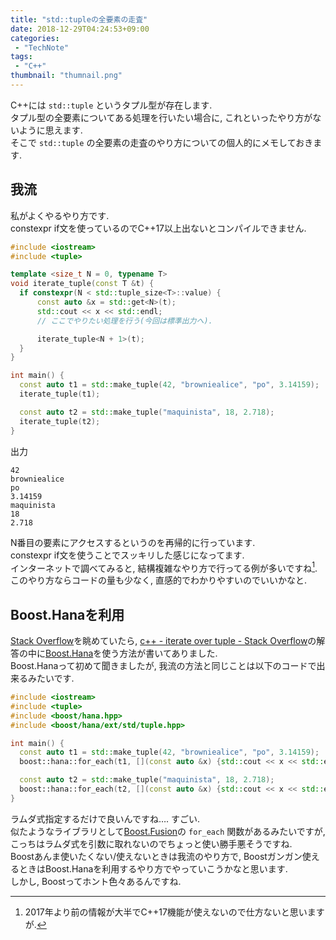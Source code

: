 ```yaml
---
title: "std::tupleの全要素の走査"
date: 2018-12-29T04:24:53+09:00
categories:
 - "TechNote"
tags:
 - "C++"
thumbnail: "thumnail.png"
---
```

C++には `std::tuple` というタプル型が存在します.  
タプル型の全要素についてある処理を行いたい場合に, これといったやり方がないように思えます.  
そこで `std::tuple` の全要素の走査のやり方についての個人的にメモしておきます.

## 我流
私がよくやるやり方です.  
constexpr if文を使っているのでC++17以上出ないとコンパイルできません.

```c++
#include <iostream>
#include <tuple>

template <size_t N = 0, typename T>
void iterate_tuple(const T &t) {
  if constexpr(N < std::tuple_size<T>::value) {
      const auto &x = std::get<N>(t);
      std::cout << x << std::endl;
      // ここでやりたい処理を行う(今回は標準出力へ).

      iterate_tuple<N + 1>(t);
  }
}

int main() {
  const auto t1 = std::make_tuple(42, "browniealice", "po", 3.14159);
  iterate_tuple(t1);

  const auto t2 = std::make_tuple("maquinista", 18, 2.718);
  iterate_tuple(t2);
}
```

出力
```
42
browniealice
po
3.14159
maquinista
18
2.718
```

N番目の要素にアクセスするというのを再帰的に行っています.  
constexpr if文を使うことでスッキリした感じになってます.  
インターネットで調べてみると, 結構複雑なやり方で行ってる例が多いですね[^1].  
このやり方ならコードの量も少なく, 直感的でわかりやすいのでいいかなと.

## Boost.Hanaを利用
[Stack Overflow](https://stackoverflow.com/)を眺めていたら, [c++ - iterate over tuple - Stack Overflow](https://stackoverflow.com/questions/1198260/iterate-over-tuple)の解答の中に[Boost.Hana](http://boostorg.github.io/hana/)を使う方法が書いてありました.  
Boost.Hanaって初めて聞きましたが, 我流の方法と同じことは以下のコードで出来るみたいです.

```c++
#include <iostream>
#include <tuple>
#include <boost/hana.hpp>
#include <boost/hana/ext/std/tuple.hpp>

int main() {
  const auto t1 = std::make_tuple(42, "browniealice", "po", 3.14159);
  boost::hana::for_each(t1, [](const auto &x) {std::cout << x << std::endl;});

  const auto t2 = std::make_tuple("maquinista", 18, 2.718);
  boost::hana::for_each(t2, [](const auto &x) {std::cout << x << std::endl;});
}
```

ラムダ式指定するだけで良いんですね…. すごい.  
似たようなライブラリとして[Boost.Fusion](http://boost.org/libs/fusion)の `for_each` 関数があるみたいですが, こっちはラムダ式を引数に取れないのでちょっと使い勝手悪そうですね.  
Boostあんま使いたくない/使えないときは我流のやり方で, Boostガンガン使えるときはBoost.Hanaを利用するやり方でやっていこうかなと思います.  
しかし, Boostってホント色々あるんですね.

[^1]: 2017年より前の情報が大半でC++17機能が使えないので仕方ないと思いますが.
